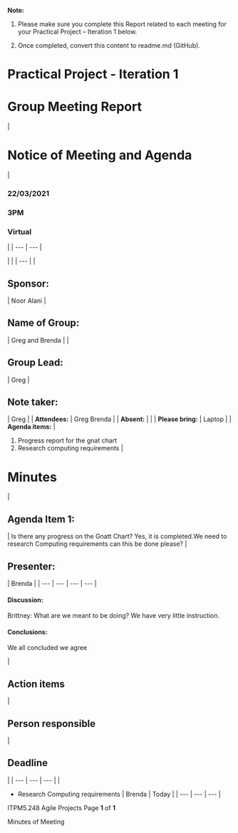**Note:**

1. Please make sure you complete this Report related to each meeting for your Practical Project – Iteration 1 below.

2. Once completed, convert this content to readme.md (GitHub).

# **Practical Project - Iteration 1**

# Group Meeting Report

|


# **Notice of Meeting and Agenda**
 |
### 22/03/2021

### 3PM

### Virtual
 |
| --- | --- |

|
 |
| --- |
|
## Sponsor:
 | Noor Alani |
## Name of Group:
 | Greg and Brenda |
|
## Group Lead:
 | Greg |
## Note taker:
 | Greg |
| **Attendees:** | Greg Brenda |
| **Absent:** |
 |
| **Please bring:** | Laptop |
| **Agenda items:** |
1. Progress report for the gnat chart
2. Research computing requirements
 |

# Minutes

|
## Agenda Item 1:
 | Is there any progress on the Gnatt Chart? Yes, it is completed.We need to research Computing requirements can this be done please? |
## Presenter:
 | Brenda |
| --- | --- | --- | --- |

#### Discussion:

Brittney: What are we meant to be doing? We have very little instruction.

#### Conclusions:

We all concluded we agree

|
## Action items
 |
## Person responsible
 |
## Deadline
 |
| --- | --- | --- |
|
- Research Computing requirements
 | Brenda | Today |
| --- | --- | --- |

ITPM5.248 Agile Projects Page **1** of **1**

Minutes of Meeting